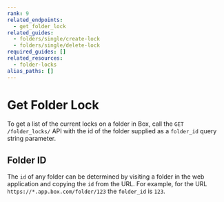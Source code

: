 ```yaml
---
rank: 9
related_endpoints:
  - get_folder_lock
related_guides:
  - folders/single/create-lock
  - folders/single/delete-lock
required_guides: []
related_resources:
  - folder-locks
alias_paths: []
---
```


# Get Folder Lock

To get a list of the current locks on a folder in Box, call the
`GET /folder_locks/` API with the id of the folder supplied as a `folder_id`
query string parameter.

<Samples id='get_folder_locks' />

## Folder ID

The `id` of any folder can be determined by visiting a folder in the web
application and copying the `id` from the URL. For example, for the URL
`https://*.app.box.com/folder/123` the `folder_id` is `123`.